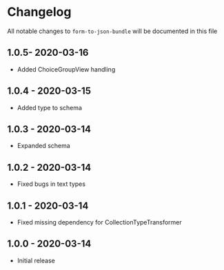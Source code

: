 # Changelog

All notable changes to `form-to-json-bundle` will be documented in this file

## 1.0.5- 2020-03-16
- Added ChoiceGroupView handling

## 1.0.4 - 2020-03-15
- Added type to schema

## 1.0.3 - 2020-03-14
- Expanded schema

## 1.0.2 - 2020-03-14
- Fixed bugs in text types

## 1.0.1 - 2020-03-14
- Fixed missing dependency for CollectionTypeTransformer

## 1.0.0 - 2020-03-14
- Initial release
